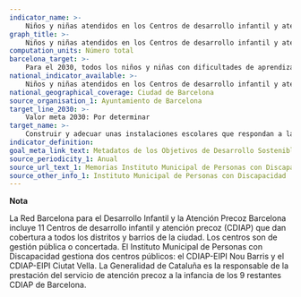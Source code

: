 ```yaml
---
indicator_name: >-
    Niños y niñas atendidos en los Centros de desarrollo infantil y atención precoz (CDIAP) de Barcelona
graph_title: >-
    Niños y niñas atendidos en los Centros de desarrollo infantil y atención precoz (CDIAP) de Barcelona
computation_units: Número total
barcelona_target: >-
    Para el 2030, todos los niños y niñas con dificultades de aprendizaje tendrán acceso a un recurso o un centro especializado para promover su desarrollo precoz
national_indicator_available: >-
    Niños y niñas atendidos en los Centros de desarrollo infantil y atención precoz (CDIAP) de Barcelona
national_geographical_coverage: Ciudad de Barcelona 
source_organisation_1: Ayuntamiento de Barcelona
target_line_2030: >-
    Valor meta 2030: Por determinar
target_name: >-
    Construir y adecuar unas instalaciones escolares que respondan a las necesidades de los niños y niñas y de las personas discapacitadas, que tengan en cuenta las cuestiones de género y que ofrezcan entornos de aprendizaje seguros, no violentos, inclusivos y eficaces para todas las personas
indicator_definition:
goal_meta_link_text: Metadatos de los Objetivos de Desarrollo Sostenible de las Naciones Unidas (pdf 894kB)
source_periodicity_1: Anual
source_url_text_1: Memorias Instituto Municipal de Personas con Discapacidad
source_other_info_1: Instituto Municipal de Personas con Discapacidad
---
```

**Nota**

La Red Barcelona para el Desarrollo Infantil y la Atención Precoz Barcelona incluye 11 Centros de desarrollo infantil y atención precoz (CDIAP) que dan cobertura a todos los distritos y barrios de la ciudad. Los centros son de gestión pública o concertada. El Instituto Municipal de Personas con Discapacidad gestiona dos centros públicos: el CDIAP-EIPI Nou Barris y el CDIAP-EIPI Ciutat Vella. La Generalidad de Cataluña es la responsable de la prestación del servicio de atención precoz a la infancia de los 9 restantes CDIAP de Barcelona.
